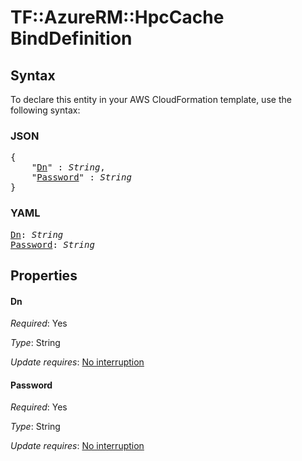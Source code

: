 # TF::AzureRM::HpcCache BindDefinition

## Syntax

To declare this entity in your AWS CloudFormation template, use the following syntax:

### JSON

<pre>
{
    "<a href="#dn" title="Dn">Dn</a>" : <i>String</i>,
    "<a href="#password" title="Password">Password</a>" : <i>String</i>
}
</pre>

### YAML

<pre>
<a href="#dn" title="Dn">Dn</a>: <i>String</i>
<a href="#password" title="Password">Password</a>: <i>String</i>
</pre>

## Properties

#### Dn

_Required_: Yes

_Type_: String

_Update requires_: [No interruption](https://docs.aws.amazon.com/AWSCloudFormation/latest/UserGuide/using-cfn-updating-stacks-update-behaviors.html#update-no-interrupt)

#### Password

_Required_: Yes

_Type_: String

_Update requires_: [No interruption](https://docs.aws.amazon.com/AWSCloudFormation/latest/UserGuide/using-cfn-updating-stacks-update-behaviors.html#update-no-interrupt)


